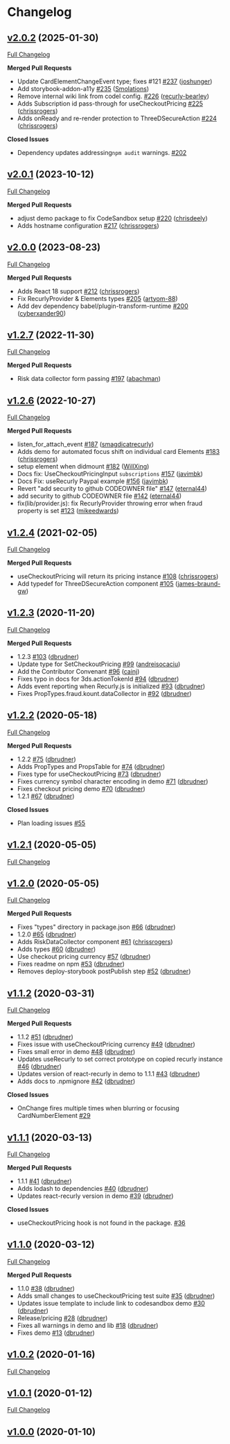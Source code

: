 # Changelog

## [v2.0.2](https://github.com/recurly/react-recurly/tree/v2.0.2) (2025-01-30)

[Full Changelog](https://github.com/recurly/react-recurly/compare/v2.0.1...v2.0.2)


**Merged Pull Requests**

- Update CardElementChangeEvent type; fixes #121 [#237](https://github.com/recurly/react-recurly/pull/237) ([joshunger](https://github.com/joshunger))
- Add storybook-addon-a11y [#235](https://github.com/recurly/react-recurly/pull/235) ([Smolations](https://github.com/Smolations))
- Remove internal wiki link from codel config. [#226](https://github.com/recurly/react-recurly/pull/226) ([recurly-bearley](https://github.com/recurly-bearley))
- Adds Subscription id pass-through for useCheckoutPricing [#225](https://github.com/recurly/react-recurly/pull/225) ([chrissrogers](https://github.com/chrissrogers))
- Adds onReady and re-render protection to ThreeDSecureAction [#224](https://github.com/recurly/react-recurly/pull/224) ([chrissrogers](https://github.com/chrissrogers))

**Closed Issues**

- Dependency updates addressing`npm audit` warnings.  [#202](https://github.com/recurly/react-recurly/issues/202)


## [v2.0.1](https://github.com/recurly/react-recurly/tree/v2.0.1) (2023-10-12)

[Full Changelog](https://github.com/recurly/react-recurly/compare/v2.0.0...v2.0.1)


**Merged Pull Requests**

- adjust demo package to fix CodeSandbox setup [#220](https://github.com/recurly/react-recurly/pull/220) ([chrisdeely](https://github.com/chrisdeely))
- Adds hostname configuration [#217](https://github.com/recurly/react-recurly/pull/217) ([chrissrogers](https://github.com/chrissrogers))



## [v2.0.0](https://github.com/recurly/react-recurly/tree/v2.0.0) (2023-08-23)

[Full Changelog](https://github.com/recurly/react-recurly/compare/v1.2.7...v2.0.0)


**Merged Pull Requests**

- Adds React 18 support [#212](https://github.com/recurly/react-recurly/pull/212) ([chrissrogers](https://github.com/chrissrogers))
- Fix RecurlyProvider & Elements types [#205](https://github.com/recurly/react-recurly/pull/205) ([artyom-88](https://github.com/artyom-88))
- Add dev dependency babel/plugin-transform-runtime [#200](https://github.com/recurly/react-recurly/pull/200) ([cyberxander90](https://github.com/cyberxander90))



## [v1.2.7](https://github.com/recurly/react-recurly/tree/v1.2.7) (2022-11-30)

[Full Changelog](https://github.com/recurly/react-recurly/compare/v1.2.6...v1.2.7)


**Merged Pull Requests**

- Risk data collector form passing [#197](https://github.com/recurly/react-recurly/pull/197) ([abachman](https://github.com/abachman))



## [v1.2.6](https://github.com/recurly/react-recurly/tree/v1.2.6) (2022-10-27)

[Full Changelog](https://github.com/recurly/react-recurly/compare/v1.2.4...v1.2.6)


**Merged Pull Requests**

- listen_for_attach_event [#187](https://github.com/recurly/react-recurly/pull/187) ([smagdicatrecurly](https://github.com/smagdicatrecurly))
- Adds demo for automated focus shift on individual card Elements [#183](https://github.com/recurly/react-recurly/pull/183) ([chrissrogers](https://github.com/chrissrogers))
- setup element when didmount [#182](https://github.com/recurly/react-recurly/pull/182) ([WillXing](https://github.com/WillXing))
- Docs fix: UseCheckoutPricingInput `subscriptions` [#157](https://github.com/recurly/react-recurly/pull/157) ([javimbk](https://github.com/javimbk))
- Docs Fix: useRecurly Paypal example [#156](https://github.com/recurly/react-recurly/pull/156) ([javimbk](https://github.com/javimbk))
- Revert "add security to github CODEOWNER file" [#147](https://github.com/recurly/react-recurly/pull/147) ([eternal44](https://github.com/eternal44))
- add security to github CODEOWNER file [#142](https://github.com/recurly/react-recurly/pull/142) ([eternal44](https://github.com/eternal44))
- fix(lib/provider.js): fix RecurlyProvider throwing error when fraud property is set [#123](https://github.com/recurly/react-recurly/pull/123) ([mikeedwards](https://github.com/mikeedwards))



## [v1.2.4](https://github.com/recurly/react-recurly/tree/v1.2.4) (2021-02-05)

[Full Changelog](https://github.com/recurly/react-recurly/compare/v1.2.3...v1.2.4)


**Merged Pull Requests**

- useCheckoutPricing will return its pricing instance [#108](https://github.com/recurly/react-recurly/pull/108) ([chrissrogers](https://github.com/chrissrogers))
- Add typedef for ThreeDSecureAction component [#105](https://github.com/recurly/react-recurly/pull/105) ([james-braund-gw](https://github.com/james-braund-gw))



## [v1.2.3](https://github.com/recurly/react-recurly/tree/v1.2.3) (2020-11-20)

[Full Changelog](https://github.com/recurly/react-recurly/compare/v1.2.2...v1.2.3)


**Merged Pull Requests**

- 1.2.3 [#103](https://github.com/recurly/react-recurly/pull/103) ([dbrudner](https://github.com/dbrudner))
- Update type for SetCheckoutPricing [#99](https://github.com/recurly/react-recurly/pull/99) ([andreisocaciu](https://github.com/andreisocaciu))
- Add the Contributor Convenant [#96](https://github.com/recurly/react-recurly/pull/96) ([cainj](https://github.com/cainj))
- Fixes typo in docs for 3ds.actionTokenId [#94](https://github.com/recurly/react-recurly/pull/94) ([dbrudner](https://github.com/dbrudner))
- Adds event reporting when Recurly.js is initialized [#93](https://github.com/recurly/react-recurly/pull/93) ([dbrudner](https://github.com/dbrudner))
- Fixes PropTypes.fraud.kount.dataCollector in <Provider /> [#92](https://github.com/recurly/react-recurly/pull/92) ([dbrudner](https://github.com/dbrudner))



## [v1.2.2](https://github.com/recurly/react-recurly/tree/v1.2.2) (2020-05-18)

[Full Changelog](https://github.com/recurly/react-recurly/compare/v1.2.1...v1.2.2)


**Merged Pull Requests**

- 1.2.2 [#75](https://github.com/recurly/react-recurly/pull/75) ([dbrudner](https://github.com/dbrudner))
- Adds PropTypes and PropsTable for <RecurlyProvider /> [#74](https://github.com/recurly/react-recurly/pull/74) ([dbrudner](https://github.com/dbrudner))
- Fixes type for useCheckoutPricing [#73](https://github.com/recurly/react-recurly/pull/73) ([dbrudner](https://github.com/dbrudner))
- Fixes currency symbol character encoding in demo [#71](https://github.com/recurly/react-recurly/pull/71) ([dbrudner](https://github.com/dbrudner))
- Fixes checkout pricing demo [#70](https://github.com/recurly/react-recurly/pull/70) ([dbrudner](https://github.com/dbrudner))
- 1.2.1 [#67](https://github.com/recurly/react-recurly/pull/67) ([dbrudner](https://github.com/dbrudner))

**Closed Issues**

- Plan loading issues [#55](https://github.com/recurly/react-recurly/issues/55)


## [v1.2.1](https://github.com/recurly/react-recurly/tree/v1.2.1) (2020-05-05)

[Full Changelog](https://github.com/recurly/react-recurly/compare/v1.2.0...v1.2.1)





## [v1.2.0](https://github.com/recurly/react-recurly/tree/v1.2.0) (2020-05-05)

[Full Changelog](https://github.com/recurly/react-recurly/compare/v1.1.2...v1.2.0)


**Merged Pull Requests**

- Fixes "types" directory in package.json [#66](https://github.com/recurly/react-recurly/pull/66) ([dbrudner](https://github.com/dbrudner))
- 1.2.0 [#65](https://github.com/recurly/react-recurly/pull/65) ([dbrudner](https://github.com/dbrudner))
- Adds RiskDataCollector component [#61](https://github.com/recurly/react-recurly/pull/61) ([chrissrogers](https://github.com/chrissrogers))
- Adds types [#60](https://github.com/recurly/react-recurly/pull/60) ([dbrudner](https://github.com/dbrudner))
- Use checkout pricing currency [#57](https://github.com/recurly/react-recurly/pull/57) ([dbrudner](https://github.com/dbrudner))
- Fixes readme on npm [#53](https://github.com/recurly/react-recurly/pull/53) ([dbrudner](https://github.com/dbrudner))
- Removes deploy-storybook postPublish step [#52](https://github.com/recurly/react-recurly/pull/52) ([dbrudner](https://github.com/dbrudner))



## [v1.1.2](https://github.com/recurly/react-recurly/tree/v1.1.2) (2020-03-31)

[Full Changelog](https://github.com/recurly/react-recurly/compare/v1.1.1...v1.1.2)


**Merged Pull Requests**

- 1.1.2 [#51](https://github.com/recurly/react-recurly/pull/51) ([dbrudner](https://github.com/dbrudner))
- Fixes issue with useCheckoutPricing currency [#49](https://github.com/recurly/react-recurly/pull/49) ([dbrudner](https://github.com/dbrudner))
- Fixes small error in demo [#48](https://github.com/recurly/react-recurly/pull/48) ([dbrudner](https://github.com/dbrudner))
- Updates useRecurly to set correct prototype on copied recurly instance [#46](https://github.com/recurly/react-recurly/pull/46) ([dbrudner](https://github.com/dbrudner))
- Updates version of react-recurly in demo to 1.1.1 [#43](https://github.com/recurly/react-recurly/pull/43) ([dbrudner](https://github.com/dbrudner))
- Adds docs to .npmignore [#42](https://github.com/recurly/react-recurly/pull/42) ([dbrudner](https://github.com/dbrudner))

**Closed Issues**

- OnChange fires multiple times when blurring or focusing CardNumberElement [#29](https://github.com/recurly/react-recurly/issues/29)


## [v1.1.1](https://github.com/recurly/react-recurly/tree/v1.1.1) (2020-03-13)

[Full Changelog](https://github.com/recurly/react-recurly/compare/v1.1.0...v1.1.1)


**Merged Pull Requests**

- 1.1.1 [#41](https://github.com/recurly/react-recurly/pull/41) ([dbrudner](https://github.com/dbrudner))
- Adds lodash to dependencies [#40](https://github.com/recurly/react-recurly/pull/40) ([dbrudner](https://github.com/dbrudner))
- Updates react-recurly version in demo [#39](https://github.com/recurly/react-recurly/pull/39) ([dbrudner](https://github.com/dbrudner))

**Closed Issues**

- useCheckoutPricing hook is not found in the package. [#36](https://github.com/recurly/react-recurly/issues/36)


## [v1.1.0](https://github.com/recurly/react-recurly/tree/v1.1.0) (2020-03-12)

[Full Changelog](https://github.com/recurly/react-recurly/compare/v1.0.2...v1.1.0)


**Merged Pull Requests**

- 1.1.0 [#38](https://github.com/recurly/react-recurly/pull/38) ([dbrudner](https://github.com/dbrudner))
- Adds small changes to useCheckoutPricing test suite [#35](https://github.com/recurly/react-recurly/pull/35) ([dbrudner](https://github.com/dbrudner))
- Updates issue template to include link to codesandbox demo [#30](https://github.com/recurly/react-recurly/pull/30) ([dbrudner](https://github.com/dbrudner))
- Release/pricing [#28](https://github.com/recurly/react-recurly/pull/28) ([dbrudner](https://github.com/dbrudner))
- Fixes all warnings in demo and lib [#18](https://github.com/recurly/react-recurly/pull/18) ([dbrudner](https://github.com/dbrudner))
- Fixes demo [#13](https://github.com/recurly/react-recurly/pull/13) ([dbrudner](https://github.com/dbrudner))



## [v1.0.2](https://github.com/recurly/react-recurly/tree/v1.0.2) (2020-01-16)

[Full Changelog](https://github.com/recurly/react-recurly/compare/v1.0.1...v1.0.2)





## [v1.0.1](https://github.com/recurly/react-recurly/tree/v1.0.1) (2020-01-12)

[Full Changelog](https://github.com/recurly/react-recurly/compare/v1.0.0...v1.0.1)





## [v1.0.0](https://github.com/recurly/react-recurly/tree/v1.0.0) (2020-01-10)




